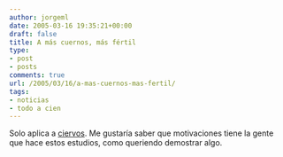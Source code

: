 ```yaml
---
author: jorgeml
date: 2005-03-16 19:35:21+00:00
draft: false
title: A más cuernos, más fértil
type: 
- post
- posts
comments: true
url: /2005/03/16/a-mas-cuernos-mas-fertil/
tags:
- noticias
- todo a cien
---
```


Solo aplica a [ciervos](http://www.elmundo.es/elmundo/2005/03/16/ciencia/1110992835.html). Me gustaría saber que motivaciones tiene la gente que hace estos estudios, como queriendo demostrar algo.
